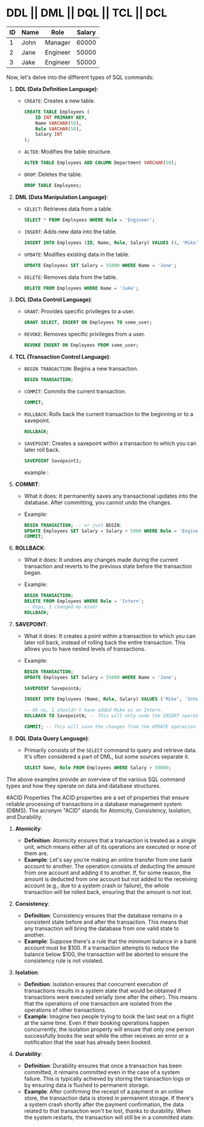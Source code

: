 # DDL || DML || DQL || TCL || DCL
| ID | Name  | Role      | Salary |
|----|-------|-----------|--------|
| 1  | John  | Manager   | 60000  |
| 2  | Jane  | Engineer  | 50000  |
| 3  | Jake  | Engineer  | 50000  |

Now, let's delve into the different types of SQL commands:

1. **DDL (Data Definition Language)**:
    - `CREATE`: Creates a new table.
        ```sql
        CREATE TABLE Employees (
            ID INT PRIMARY KEY,
            Name VARCHAR(50),
            Role VARCHAR(50),
            Salary INT
        );
        ```
    - `ALTER`: Modifies the table structure.
        ```sql
        ALTER TABLE Employees ADD COLUMN Department VARCHAR(50);
        ```
    - `DROP`: Deletes the table.
        ```sql
        DROP TABLE Employees;
        ```

2. **DML (Data Manipulation Language)**:
    - `SELECT`: Retrieves data from a table.
        ```sql
        SELECT * FROM Employees WHERE Role = 'Engineer';
        ```
    - `INSERT`: Adds new data into the table.
        ```sql
        INSERT INTO Employees (ID, Name, Role, Salary) VALUES (4, 'Mike', 'Intern', 30000);
        ```
    - `UPDATE`: Modifies existing data in the table.
        ```sql
        UPDATE Employees SET Salary = 55000 WHERE Name = 'Jane';
        ```
    - `DELETE`: Removes data from the table.
        ```sql
        DELETE FROM Employees WHERE Name = 'Jake';
        ```

3. **DCL (Data Control Language)**:
    - `GRANT`: Provides specific privileges to a user.
        ```sql
        GRANT SELECT, INSERT ON Employees TO some_user;
        ```
    - `REVOKE`: Removes specific privileges from a user.
        ```sql
        REVOKE INSERT ON Employees FROM some_user;
        ```

4. **TCL (Transaction Control Language)**:
    - `BEGIN TRANSACTION`: Begins a new transaction.
        ```sql
        BEGIN TRANSACTION;
        ```
    - `COMMIT`: Commits the current transaction.
        ```sql
        COMMIT;
        ```
    - `ROLLBACK`: Rolls back the current transaction to the beginning or to a savepoint.
        ```sql
        ROLLBACK;
        ```
    - `SAVEPOINT`: Creates a savepoint within a transaction to which you can later roll back.
        ```sql
        SAVEPOINT Savepoint1;
        ```
        example :
1. **COMMIT**:
    - What it does: It permanently saves any transactional updates into the database. After committing, you cannot undo the changes.
    
    - Example:
        ```sql
        BEGIN TRANSACTION; -- or just BEGIN;
        UPDATE Employees SET Salary = Salary + 5000 WHERE Role = 'Engineer';
        COMMIT;
        ```

2. **ROLLBACK**:
    - What it does: It undoes any changes made during the current transaction and reverts to the previous state before the transaction began.
    
    - Example:
        ```sql
        BEGIN TRANSACTION;
        DELETE FROM Employees WHERE Role = 'Intern';
        -- Oops, I changed my mind!
        ROLLBACK;
        ```

3. **SAVEPOINT**:
    - What it does: It creates a point within a transaction to which you can later roll back, instead of rolling back the entire transaction. This allows you to have nested levels of transactions.
    
    - Example:
        ```sql
        BEGIN TRANSACTION;
        UPDATE Employees SET Salary = 55000 WHERE Name = 'Jane';

        SAVEPOINT SavepointA;

        INSERT INTO Employees (Name, Role, Salary) VALUES ('Mike', 'Intern', 30000);

        -- Oh no, I shouldn't have added Mike as an Intern.
        ROLLBACK TO SavepointA; -- This will only undo the INSERT operation, not the UPDATE operation.

        COMMIT; -- This will save the changes from the UPDATE operation but not the INSERT.
        ```

5. **DQL (Data Query Language)**:
    - Primarily consists of the `SELECT` command to query and retrieve data. It's often considered a part of DML, but some sources separate it.
        ```sql
        SELECT Name, Role FROM Employees WHERE Salary > 50000;
        ```

The above examples provide an overview of the various SQL command types and how they operate on data and database structures.


#ACID Properties
The ACID properties are a set of properties that ensure reliable processing of transactions in a database management system (DBMS). The acronym "ACID" stands for Atomicity, Consistency, Isolation, and Durability.

1. **Atomicity**:
    - **Definition**: Atomicity ensures that a transaction is treated as a single unit, which means either all of its operations are executed or none of them are.
    - **Example**: Let's say you're making an online transfer from one bank account to another. The operation consists of deducting the amount from one account and adding it to another. If, for some reason, the amount is deducted from one account but not added to the receiving account (e.g., due to a system crash or failure), the whole transaction will be rolled back, ensuring that the amount is not lost.

2. **Consistency**:
    - **Definition**: Consistency ensures that the database remains in a consistent state before and after the transaction. This means that any transaction will bring the database from one valid state to another.
    - **Example**: Suppose there's a rule that the minimum balance in a bank account must be $100. If a transaction attempts to reduce the balance below $100, the transaction will be aborted to ensure the consistency rule is not violated.

3. **Isolation**:
    - **Definition**: Isolation ensures that concurrent execution of transactions results in a system state that would be obtained if transactions were executed serially (one after the other). This means that the operations of one transaction are isolated from the operations of other transactions.
    - **Example**: Imagine two people trying to book the last seat on a flight at the same time. Even if their booking operations happen concurrently, the isolation property will ensure that only one person successfully books the seat while the other receives an error or a notification that the seat has already been booked.

4. **Durability**:
    - **Definition**: Durability ensures that once a transaction has been committed, it remains committed even in the case of a system failure. This is typically achieved by storing the transaction logs or by ensuring data is flushed to permanent storage.
    - **Example**: After confirming the receipt of a payment in an online store, the transaction data is stored in permanent storage. If there's a system crash shortly after the payment confirmation, the data related to that transaction won't be lost, thanks to durability. When the system restarts, the transaction will still be in a committed state.

